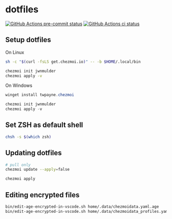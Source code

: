 # dotfiles

[![GitHub Actions pre-commit status](https://github.com/jwnmulder/dotfiles/workflows/pre-commit/badge.svg?branch=main)](https://github.com/jwnmulder/dotfiles/actions/workflows/pre-commit.yml?query=branch%3Amain)
[![GitHub Actions ci status](https://github.com/jwnmulder/dotfiles/workflows/CI/badge.svg?branch=main)](https://github.com/jwnmulder/dotfiles/actions/workflows/ci.yml?query=branch%3Amain)

## Setup dotfiles

On Linux

```bash
sh -c "$(curl -fsLS get.chezmoi.io)" -- -b $HOME/.local/bin

chezmoi init jwnmulder
chezmoi apply -v
```

On Windows

```powershell
winget install twpayne.chezmoi

chezmoi init jwnmulder
chezmoi apply -v
```

## Set ZSH as default shell

```bash
chsh -s $(which zsh)
```

## Updating dotfiles

```bash
# pull only
chezmoi update --apply=false

chezmoi apply
```

## Editing encrypted files

```bash
bin/edit-age-encrypted-in-vscode.sh home/.data/chezmoidata.yaml.age
bin/edit-age-encrypted-in-vscode.sh home/.data/chezmoidata_profiles.yaml.age
```
